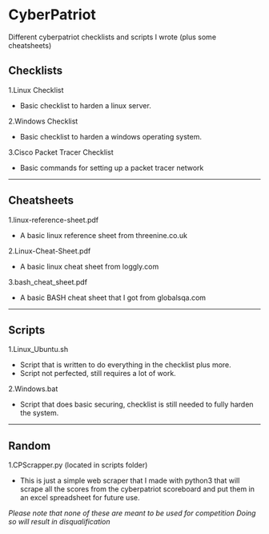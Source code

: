 # CyberPatriot
Different cyberpatriot checklists and scripts I wrote (plus some cheatsheets)
## Checklists
1.Linux Checklist
- Basic checklist to harden a linux server.

2.Windows Checklist
- Basic checklist to harden a windows operating system.

3.Cisco Packet Tracer Checklist
- Basic commands for setting up a packet tracer network
-----------------------------------------------------------------------------------------------------------------------------------
## Cheatsheets
1.linux-reference-sheet.pdf
- A basic linux reference sheet from threenine.co.uk

2.Linux-Cheat-Sheet.pdf
- A basic linux cheat sheet from loggly.com

3.bash_cheat_sheet.pdf
- A basic BASH cheat sheet that I got from globalsqa.com
-----------------------------------------------------------------------------------------------------------------------------------
## Scripts
1.Linux_Ubuntu.sh
- Script that is written to do everything in the checklist plus more.
- Script not perfected, still requires a lot of work.

2.Windows.bat
- Script that does basic securing, checklist is still needed to fully harden the system.
-----------------------------------------------------------------------------------------------------------------------------------
## Random
1.CPScrapper.py (located in scripts folder)
- This is just a simple web scraper that I made with python3 that will scrape all the scores from the cyberpatriot scoreboard and put them in an excel spreadsheet for future use.

*Please note that none of these are meant to be used for competition*
*Doing so will result in disqualification*
